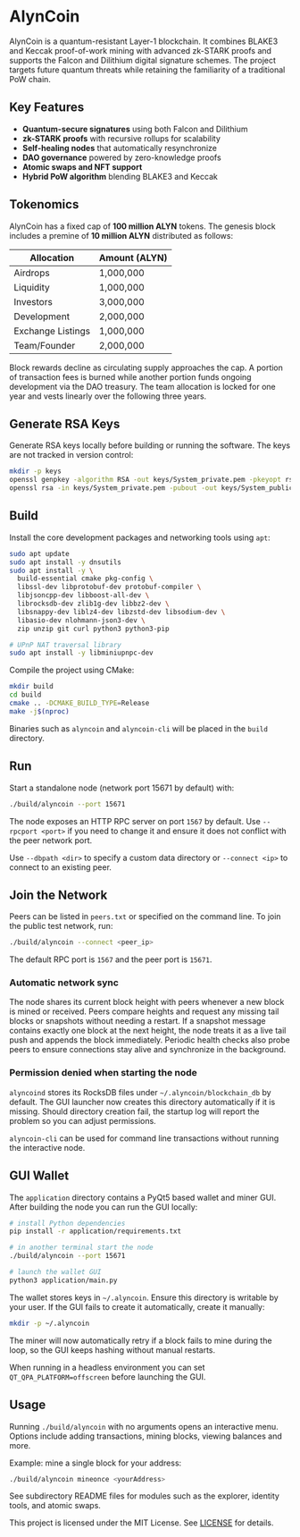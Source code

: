 # AlynCoin

AlynCoin is a quantum-resistant Layer-1 blockchain. It combines BLAKE3 and
Keccak proof-of-work mining with advanced zk-STARK proofs and supports the
Falcon and Dilithium digital signature schemes. The project targets future
quantum threats while retaining the familiarity of a traditional PoW chain.

## Key Features

* **Quantum-secure signatures** using both Falcon and Dilithium
* **zk-STARK proofs** with recursive rollups for scalability
* **Self-healing nodes** that automatically resynchronize
* **DAO governance** powered by zero-knowledge proofs
* **Atomic swaps and NFT support**
* **Hybrid PoW algorithm** blending BLAKE3 and Keccak

## Tokenomics

AlynCoin has a fixed cap of **100 million ALYN** tokens. The genesis block
includes a premine of **10 million ALYN** distributed as follows:

| Allocation           | Amount (ALYN) |
|----------------------|---------------|
| Airdrops             | 1,000,000     |
| Liquidity            | 1,000,000     |
| Investors            | 3,000,000     |
| Development          | 2,000,000     |
| Exchange Listings    | 1,000,000     |
| Team/Founder         | 2,000,000     |

Block rewards decline as circulating supply approaches the cap. A portion of
transaction fees is burned while another portion funds ongoing development via
the DAO treasury. The team allocation is locked for one year and vests
linearly over the following three years.

## Generate RSA Keys

Generate RSA keys locally before building or running the software. The keys are
not tracked in version control:

```bash
mkdir -p keys
openssl genpkey -algorithm RSA -out keys/System_private.pem -pkeyopt rsa_keygen_bits:2048
openssl rsa -in keys/System_private.pem -pubout -out keys/System_public.pem
```

## Build

Install the core development packages and networking tools using `apt`:

```bash
sudo apt update
sudo apt install -y dnsutils
sudo apt install -y \
  build-essential cmake pkg-config \
  libssl-dev libprotobuf-dev protobuf-compiler \
  libjsoncpp-dev libboost-all-dev \
  librocksdb-dev zlib1g-dev libbz2-dev \
  libsnappy-dev liblz4-dev libzstd-dev libsodium-dev \
  libasio-dev nlohmann-json3-dev \
  zip unzip git curl python3 python3-pip

# UPnP NAT traversal library
sudo apt install -y libminiupnpc-dev
```

Compile the project using CMake:

```bash
mkdir build
cd build
cmake .. -DCMAKE_BUILD_TYPE=Release
make -j$(nproc)
```

Binaries such as `alyncoin` and `alyncoin-cli` will be placed in the `build`
directory.

## Run

Start a standalone node (network port 15671 by default) with:

```bash
./build/alyncoin --port 15671
```

The node exposes an HTTP RPC server on port `1567` by default. Use `--rpcport <port>`
if you need to change it and ensure it does not conflict with the peer network port.

Use `--dbpath <dir>` to specify a custom data directory or `--connect <ip>` to
connect to an existing peer.

## Join the Network

Peers can be listed in `peers.txt` or specified on the command line. To join the
public test network, run:

```bash
./build/alyncoin --connect <peer_ip>
```

The default RPC port is `1567` and the peer port is `15671`.

### Automatic network sync

The node shares its current block height with peers whenever a new block is
mined or received. Peers compare heights and request any missing tail blocks or
snapshots without needing a restart. If a snapshot message contains exactly one
block at the next height, the node treats it as a live tail push and appends the
block immediately. Periodic health checks also probe peers to ensure connections
stay alive and synchronize in the background.

### Permission denied when starting the node

`alyncoind` stores its RocksDB files under `~/.alyncoin/blockchain_db` by
default. The GUI launcher now creates this directory automatically if it is
missing.  Should directory creation fail, the startup log will report the
problem so you can adjust permissions.

`alyncoin-cli` can be used for command line transactions without running the
interactive node.

## GUI Wallet

The `application` directory contains a PyQt5 based wallet and miner GUI. After
building the node you can run the GUI locally:

```bash
# install Python dependencies
pip install -r application/requirements.txt

# in another terminal start the node
./build/alyncoin --port 15671

# launch the wallet GUI
python3 application/main.py
```

The wallet stores keys in `~/.alyncoin`. Ensure this directory is writable
by your user. If the GUI fails to create it automatically, create it manually:

```bash
mkdir -p ~/.alyncoin
```

The miner will now automatically retry if a block fails to mine during the loop,
so the GUI keeps hashing without manual restarts.

When running in a headless environment you can set `QT_QPA_PLATFORM=offscreen`
before launching the GUI.

## Usage

Running `./build/alyncoin` with no arguments opens an interactive menu. Options
include adding transactions, mining blocks, viewing balances and more.

Example: mine a single block for your address:

```bash
./build/alyncoin mineonce <yourAddress>
```

See subdirectory README files for modules such as the explorer, identity tools, and atomic swaps.

This project is licensed under the MIT License. See [LICENSE](LICENSE) for details.
